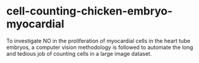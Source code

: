 # cell-counting-chicken-embryo-myocardial
To investigate NO in the proliferation of myocardial cells in the heart tube embryos, a computer vision methodology is followed to automate the long and tedious job of counting cells in a large image dataset. 
